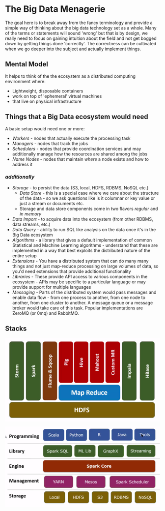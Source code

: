 # The Big Data Menagerie
The goal here is to break away from the fancy terminology and provide a simple way of thinking about the big data technology set as a whole. Many of the terms or statements will sound 'wrong' but that is by design, we really need to focus on gaining intuition about the field and not get bogged down by getting things done 'correctly'. The correctness can be cultivated when we go deeper into the subject and actually implement things.

## Mental Model
It helps to think of the the ecosystem as a distributed computing environment where:
* Lightweight, disposable containers
* work on top of 'ephemeral' virtual machines
* that live on physical infrastructure

## Things that a Big Data ecosystem would need 
A basic setup would need one or more:
* *Workers* - nodes that actually execute the processing task
* *Managers* - nodes that track the jobs
* *Schedulers* - nodes that provide coordination services and may additionally manage how the resources are shared among the jobs
* *Name Nodes* - nodes that maintain *where* a node exists and how to address it

### *additionally*
* *Storage* - to persist the data (S3, local, HDFS, RDBMS, NoSQL etc.)
	* *Data Store* - this is a special case where we care about the structure of the data - so we ask questions like is it columnar or key value or just a stream or documents etc.
	* Storage and data store components come in two flavors *regular* and *in memory*
* *Data Import* - to acquire data into the ecosystem (from other RDBMS, data streams, etc.)
* *Data Query* - ability to run SQL like analysis on the data once it's in the Big Data ecosystem
* *Algorithms* - a library that gives a default implementation of common Statistical and Machine Learning algorithms - understand that these are implemented in a way that best exploits the distributed nature of the entire setup
* *Extensions* - You have a distributed system that can do many many things and not just map-reduce processing on large volumes of data, so you'd need extensions that provide additional functionality 
* *Libraries* - These provide API access to various components in the ecosystem - APIs may be specific to a particular language or may provide support for multiple languages
* *Messaging* - Parts of the distributed system would pass messages and enable data flow - from one process to another, from one node to another, from one cluster to another. A message queue or a message broker would take care of this task. Popular implementations are ZeroMQ (or 0mq) and RabbitMQ. 

## Stacks

![Hadoop Stack](images/hadoop_stack.png)

![Spark Stack](images/spark.png)
